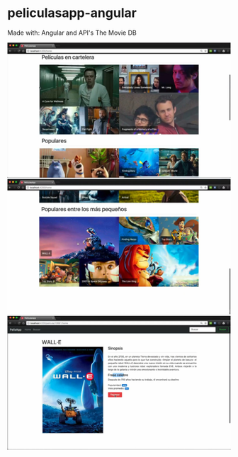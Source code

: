 # peliculasapp-angular
Made with: Angular and API's The Movie DB

![Screenshot](1.jpg)
 ![Screenshot](2.jpg) ![Screenshot](3.jpg)
